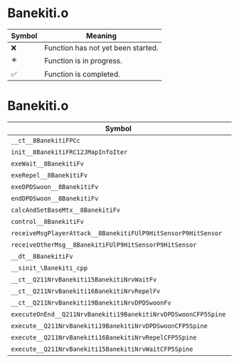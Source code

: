 # Banekiti.o
| Symbol | Meaning 
| ------------- | ------------- 
| :x: | Function has not yet been started. 
| :eight_pointed_black_star: | Function is in progress. 
| :white_check_mark: | Function is completed. 


# Banekiti.o
| Symbol | Decompiled? |
| ------------- | ------------- |
| `__ct__8BanekitiFPCc` | :x: |
| `init__8BanekitiFRC12JMapInfoIter` | :x: |
| `exeWait__8BanekitiFv` | :x: |
| `exeRepel__8BanekitiFv` | :x: |
| `exeDPDSwoon__8BanekitiFv` | :x: |
| `endDPDSwoon__8BanekitiFv` | :x: |
| `calcAndSetBaseMtx__8BanekitiFv` | :x: |
| `control__8BanekitiFv` | :x: |
| `receiveMsgPlayerAttack__8BanekitiFUlP9HitSensorP9HitSensor` | :x: |
| `receiveOtherMsg__8BanekitiFUlP9HitSensorP9HitSensor` | :x: |
| `__dt__8BanekitiFv` | :x: |
| `__sinit_\Banekiti_cpp` | :x: |
| `__ct__Q211NrvBanekiti15BanekitiNrvWaitFv` | :x: |
| `__ct__Q211NrvBanekiti16BanekitiNrvRepelFv` | :x: |
| `__ct__Q211NrvBanekiti19BanekitiNrvDPDSwoonFv` | :x: |
| `executeOnEnd__Q211NrvBanekiti19BanekitiNrvDPDSwoonCFP5Spine` | :x: |
| `execute__Q211NrvBanekiti19BanekitiNrvDPDSwoonCFP5Spine` | :x: |
| `execute__Q211NrvBanekiti16BanekitiNrvRepelCFP5Spine` | :x: |
| `execute__Q211NrvBanekiti15BanekitiNrvWaitCFP5Spine` | :x: |
